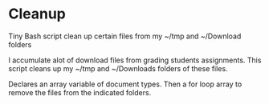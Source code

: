 # Cleanup
Tiny Bash script clean up certain files from my ~/tmp and ~/Download folders

I accumulate alot of download files from grading students assignments. This script cleans up my ~/tmp and ~/Downloads folders of these files.

Declares an array variable of document types. Then a for loop array to remove the files from the indicated folders.
